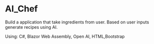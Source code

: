 # AI_Chef
Build a application that take ingredients from user. Based on user inputs generate recipes using AI.

Using: C#, Blazor Web Assembly, Open AI, HTML,Bootstrap
